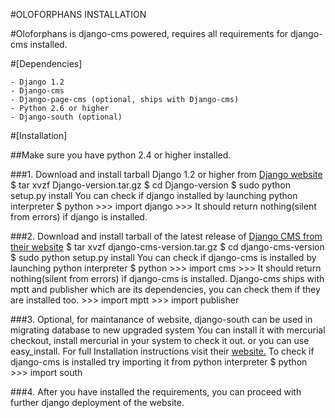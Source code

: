 #OLOFORPHANS INSTALLATION

#Oloforphans is django-cms powered, requires all requirements for django-cms installed.

#[Dependencies]

	- Django 1.2
	- Django-cms
	- Django-page-cms (optional, ships with Django-cms)
	- Python 2.6 or higher
	- Django-south (optional)

#[Installation]

##Make sure you have python 2.4 or higher installed.

###1. Download and install tarball Django 1.2 or higher from [Django website](http://www.djangoproject.com/download/1.2.1/tarball/) 
	$ tar xvzf Django-version.tar.gz
	$ cd Django-version
	$ sudo python setup.py install
   You can check if django installed by launching python interpreter
	$ python
	>>> import django
  	>>>
   It should return nothing(silent from errors) if django is installed.

###2. Download and install tarball of the latest release of [Django CMS from their website](http://www.django-cms.org/en/downloads/)
	$ tar xvzf django-cms-version.tar.gz
	$ cd django-cms-version
	$ sudo python setup.py install
   You can check if django-cms is installed by launching python interpreter
	$ python
	>>> import cms
	>>>
   It should return nothing(silent from errors) if django-cms is installed.
   Django-cms ships with mptt and publisher which are its dependencies, you can check them if they are installed too.
	>>> import mptt
	>>> import publisher
    
###3. Optional, for maintanance of website, django-south can be used in migrating database to new upgraded system
   You can install it with mercurial checkout, install mercurial in your system to check it out. or you can use easy_install.
   For full Installation instructions visit their [website.](http://south.aeracode.org/docs/installation.html)
   To check if django-cms is installed try importing it from python interpreter
    $ python
    >>> import south

###4. After you have installed the requirements, you can proceed with further django deployment of the website.

